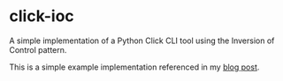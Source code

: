 # click-ioc
A simple implementation of a Python Click CLI tool using the Inversion of
Control pattern.

This is a simple example implementation referenced in my
[blog post](http://www.blog.kevinwu.io/inversion-of-control-with-click/).
